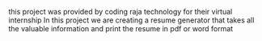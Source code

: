 this project was provided by coding raja technology for their virtual internship
In this project we are creating a resume generator that takes all the valuable information and print the resume in pdf or word format
